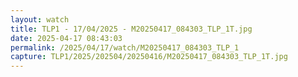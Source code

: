 ```yaml
---
layout: watch
title: TLP1 - 17/04/2025 - M20250417_084303_TLP_1T.jpg
date: 2025-04-17 08:43:03
permalink: /2025/04/17/watch/M20250417_084303_TLP_1
capture: TLP1/2025/202504/20250416/M20250417_084303_TLP_1T.jpg
---
```

